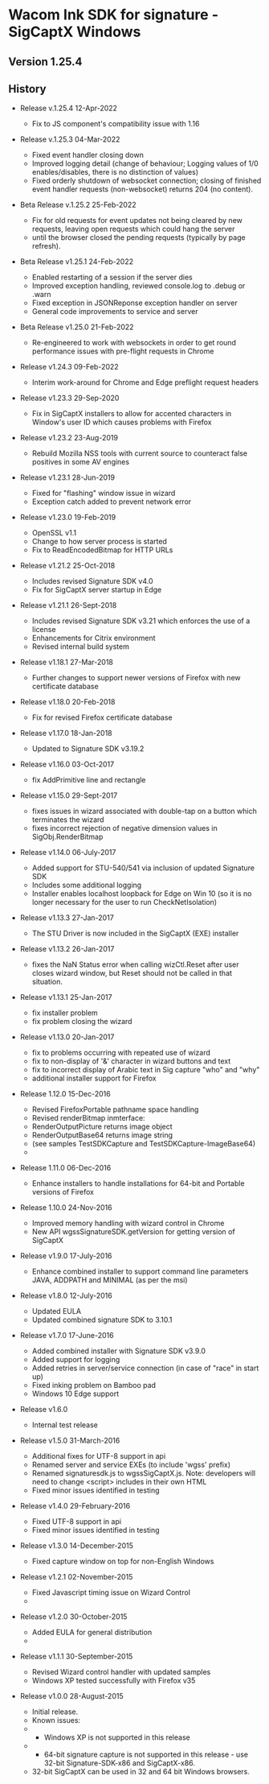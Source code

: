# Wacom Ink SDK for signature - SigCaptX Windows

## Version 1.25.4

## History

* Release v.1.25.4 12-Apr-2022
    * Fix to JS component's compatibility issue with 1.16

* Release v.1.25.3 04-Mar-2022
    * Fixed event handler closing down
    * Improved logging detail (change of behaviour; Logging values of 1/0 enables/disables, there is no distinction of values)
    * Fixed orderly shutdown of websocket connection; closing of finished event handler requests (non-websocket) returns 204 (no content).  

* Beta Release v.1.25.2 25-Feb-2022
    * Fix for old requests for event updates not being cleared by new requests, leaving open requests which could hang the server 
    * until the browser closed the pending requests (typically by page refresh).

* Beta Release v1.25.1  24-Feb-2022  
    * Enabled restarting of a session if the server dies 
    * Improved exception handling, reviewed console.log to .debug or .warn 
    * Fixed exception in JSONReponse exception handler on server
    * General code improvements to service and server

* Beta Release v1.25.0  21-Feb-2022
    * Re-engineered to work with websockets in order to get round performance issues with pre-flight requests in Chrome

* Release v1.24.3  09-Feb-2022
    * Interim work-around for Chrome and Edge preflight request headers
    
* Release v1.23.3  29-Sep-2020
    * Fix in SigCaptX installers to allow for accented characters in Window's user ID which causes problems with Firefox

*  Release v1.23.2  23-Aug-2019
    * Rebuild Mozilla NSS tools with current source to counteract false positives in some AV engines
    
* Release v1.23.1  28-Jun-2019
    * Fixed for "flashing" window issue in wizard
    * Exception catch added to prevent network error
		
* Release v1.23.0  19-Feb-2019
    * OpenSSL v1.1
    * Change to how server process is started
    * Fix to ReadEncodedBitmap for HTTP URLs

* Release v1.21.2  25-Oct-2018
    * Includes revised Signature SDK v4.0
    * Fix for SigCaptX server startup in Edge

* Release v1.21.1  26-Sept-2018
    * Includes revised Signature SDK v3.21 which enforces the use of a license
    * Enhancements for Citrix environment
    * Revised internal build system

* Release v1.18.1  27-Mar-2018
    * Further changes to support newer versions of Firefox with new certificate database

* Release v1.18.0  20-Feb-2018
    * Fix for revised Firefox certificate database

* Release v1.17.0  18-Jan-2018
    * Updated to Signature SDK v3.19.2

* Release v1.16.0  03-Oct-2017
    * fix AddPrimitive line and rectangle 

* Release v1.15.0  29-Sept-2017
    * fixes issues in wizard associated with double-tap on a button which terminates the wizard
    * fixes incorrect rejection of negative dimension values in SigObj.RenderBitmap

* Release v1.14.0  06-July-2017
    * Added support for STU-540/541 via inclusion of updated Signature SDK
    * Includes some additional logging
    * Installer enables localhost loopback for Edge on Win 10 (so it is no longer necessary for the user to run CheckNetIsolation)

* Release v1.13.3  27-Jan-2017
    * The STU Driver is now included in the SigCaptX (EXE) installer

* Release v1.13.2  26-Jan-2017
    * fixes the NaN Status error when calling wizCtl.Reset after user closes wizard window, but Reset should not be called in that situation.

* Release v1.13.1  25-Jan-2017
    * fix installer problem
    * fix problem closing the wizard

* Release v1.13.0  20-Jan-2017
    * fix to problems occurring with repeated use of wizard
    * fix to non-display of '&amp;' character in wizard buttons and text
    * fix to incorrect display of Arabic text in Sig capture "who" and "why"
    * additional installer support for Firefox

* Release 1.12.0  15-Dec-2016
    * Revised FirefoxPortable pathname space handling
    * Revised renderBitmap inmterface: 
    *   RenderOutputPicture returns image object
    *   RenderOutputBase64 returns image string
    *   (see samples TestSDKCapture and TestSDKCapture-ImageBase64)
    *   

* Release 1.11.0  06-Dec-2016
    * Enhance installers to handle installations for 64-bit and Portable versions of Firefox

* Release 1.10.0  24-Nov-2016
    * Improved memory handling with wizard control in Chrome
    * New API wgssSignatureSDK.getVersion for getting version of SigCaptX 
	
* Release v1.9.0  17-July-2016
    * Enhance combined installer to support command line parameters JAVA, ADDPATH and MINIMAL (as per the msi)
	
* Release v1.8.0  12-July-2016
    * Updated EULA
    * Updated combined signature SDK to 3.10.1

* Release v1.7.0  17-June-2016
    * Added combined installer with Signature SDK v3.9.0
    * Added support for logging
    * Added retries in server/service connection (in case of "race" in start up)
    * Fixed inking problem on Bamboo pad 
    * Windows 10 Edge support

* Release v1.6.0  
    * Internal test release

* Release v1.5.0  31-March-2016
    * Additional fixes for UTF-8 support in api
    * Renamed server and service EXEs (to include 'wgss' prefix)
    * Renamed signaturesdk.js to wgssSigCaptX.js. Note: developers will need to change &lt;script&gt; includes in their own HTML
    * Fixed minor issues identified in testing
  
* Release v1.4.0  29-February-2016
    * Fixed UTF-8 support in api
    * Fixed minor issues identified in testing

* Release v1.3.0  14-December-2015
    * Fixed capture window on top for non-English Windows

* Release v1.2.1  02-November-2015
    * Fixed Javascript timing issue on Wizard Control
    * 
* Release v1.2.0  30-October-2015
    * Added EULA for general distribution
    * 
* Release v1.1.1  30-September-2015
    * Revised Wizard control handler with updated samples
    * Windows XP tested successfully with Firefox v35

* Release v1.0.0  28-August-2015
    * Initial release.
    * Known issues:
    * - Windows XP is not supported in this release
    * - 64-bit signature capture is not supported in this release - use 32-bit Signature-SDK-x86 and SigCaptX-x86.
    *   32-bit SigCaptX can be used in 32 and 64 bit Windows browsers.
